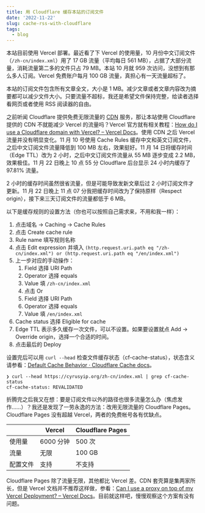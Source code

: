 ```yaml
---
title: 用 Cloudflare 缓存本站的订阅文件
date: '2022-11-22'
slug: cache-rss-with-cloudflare
tags:
  - blog
---
```


本站目前使用 Vercel 部署。最近看了下 Vercel 的使用量，10 月份中文订阅文件（`/zh-cn/index.xml`）用了 17 GB 流量（平均每日 561 MB），占据了大部分流量，消耗流量第二多的文件只占 79 MB。本站 10 月就 959 次访问，没想到有那么多人订阅。Vercel 免费账户每月 100 GB 流量，真担心有一天流量超标了。

本站的订阅文件包含所有文章全文，大小是 1 MB。减少文章或者文章内容改为摘要都可以减少文件大小。只要流量不超标，我还是希望文件保持完整，给读者选择看网页或者使用 RSS 阅读器的自由。

之前听闻 Cloudflare 提供免费无限流量的 [CDN](https://www.cloudflare.com/learning/cdn/what-is-a-cdn/) 服务，那让本站使用 Cloudflare 提供的 CDN 不就能减少 Vercel 的流量吗？Vercel 官方就有相关教程：[How do I use a Cloudflare domain with Vercel? – Vercel Docs](https://vercel.com/guides/using-cloudflare-with-vercel#with-proxy)。使用 CDN 之后 Vercel 流量并没有明显变化。11 月 10 号使用 Cache Rules 缓存中文和英文订阅文件，之后中文订阅文件流量降低到 100 MB 左右，效果挺好。11 月 14 日将缓存时间（Edge TTL）改为 2 小时，之后中文订阅文件流量从 55 MB 逐步变成 2.2 MB，效果极佳。11 月 22 日晚上 10 点 55 分 Cloudflare 后台显示 24 小时内缓存了 97.81% 流量。

2 小时的缓存时间虽然很省流量，但是可能导致发新文章后过 2 小时订阅文件才更新。11 月 22 日晚上 11 点 07 分我把缓存时间改为了保持原样（Respect origin），接下来三天订阅文件的流量都低于 6 MB。

以下是缓存规则的设置方法（你也可以按照自己需求来，不用和我一样）：

1. 点击域名 -> Caching -> Cache Rules
1. 点击 Create cache rule
1. Rule name 填写规则名称
1. 点击 Edit expression 并填入 `(http.request.uri.path eq "/zh-cn/index.xml") or (http.request.uri.path eq "/en/index.xml")`
1. 上一步对应的手动操作：
    1. Field 选择 URI Path
    1. Operator 选择 equals
    1. Value 填 `/zh-cn/index.xml`
    1. 点击 Or
    1. Field 选择 URI Path
    1. Operator 选择 equals
    1. Value 填 `/en/index.xml`
1. Cache status 选择 Eligible for cache
1. Edge TTL 表示多久缓存一次文件，可以不设置。如果要设置就点 Add -> Override origin，选择一个合适的时间。
1. 点击最后的 Deploy

设置完后可以用 `curl --head` 检查文件缓存状态（cf-cache-status），状态含义请参看：[Default Cache Behavior · Cloudflare Cache docs](https://developers.cloudflare.com/cache/about/default-cache-behavior/#cloudflare-cache-responses)。

```
❯ curl --head https://cyrusyip.org/zh-cn/index.xml | grep cf-cache-status
cf-cache-status: REVALIDATED
```

折腾完之后我又在想：要是订阅文件以外的路径也很多流量怎么办（焦虑发作……）？我还是发现了一劳永逸的方法：改用无限流量的 Cloudflare Pages。Cloudflare Pages 没有超越 Vercel，两者的免费帐号各有优缺点。

|          | Vercel    | Cloudflare Pages |
|----------|-----------|------------------|
| 使用量   | 6000 分钟 | 500 次           |
| 流量     | 无限      | 100 GB           |
| 配置文件 | 支持      | 不支持           |

Cloudflare Pages 除了流量无限，其他都比 Vercel 差。CDN 套壳算是集两家所长，但是 Vercel 文档并不推荐这样做，参看：[Can I use a proxy on top of my Vercel Deployment? – Vercel Docs](https://vercel.com/guides/can-i-use-a-proxy-on-top-of-my-vercel-deployment)。目前就这样吧，慢慢观察这个方案有没有问题。

